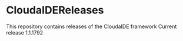 # CloudaIDEReleases
This repository contains releases of 
the CloudaIDE framework
Current release 1.1.1792


